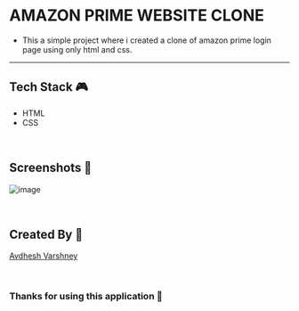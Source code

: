 # AMAZON PRIME WEBSITE CLONE

- This a simple project where i created a clone of amazon prime login page using only html and css.

--- 

## **Tech Stack 🎮**

- HTML
- CSS

<br>

## **Screenshots 📸**

![image](https://github.com/TusharKesarwani/Front-End-Projects/assets/114330097/c01785d2-035a-43fb-8ebf-d6929bd91f9b)

<br>

## **Created By 👦**

[Avdhesh Varshney](https://github.com/Avdhesh-Varshney)


<br>

### **Thanks for using this application 🎉**

